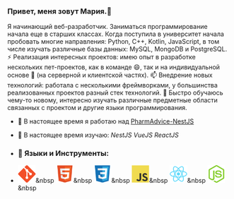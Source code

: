 ### Привет, меня зовут Мария.👋

Я начинающий веб-разработчик. Заниматься программирование начала еще в старших классах. Когда поступила в университет начала пробовать многие направления: Python, C++, Kotlin, JavaScript, в том числе изучать различные базы данных: MySQL, MongoDB и PostgreSQL. ⚡ Реализация интересных проектов: имею опыт в разработке нескольких пет-проектов, как в команде 😄, так и на индивидуальной основе 🤔 (на серверной и клиентской частях). 📫 Внедрение новых технологий: работала с несколькими фреймворками, у большинства реализованных проектов разный стек технологий. 🌱 Быстро обучаюсь чему-то новому, интересно изучать различные предметные области связанных с проектом и другие языки программирования.

- 🔭 В настоящее время я работаю над [PharmAdvice-NestJS](https://github.com/MariyaBes/PharmAdvice-NestJS)
- 🌱 В настоящее время изучаю: *NestJS* *VueJS* *ReactJS*

- ### 🔨 Языки и Инструменты:
- <img src="https://github.com/devicons/devicon/blob/master/icons/git/git-original.svg" title="git" alt="git" width="40" height="40"/>&nbsp
  <img src="https://github.com/devicons/devicon/blob/master/icons/html5/html5-original.svg" title="html5" alt="html5" width="40" height="40"/>&nbsp
  <img src="https://github.com/devicons/devicon/blob/master/icons/css3/css3-original.svg" title="css" alt="css" width="40" height="40"/>&nbsp
  <img src="https://github.com/devicons/devicon/blob/master/icons/javascript/javascript-original.svg" title="javascript" alt="javascript" width="40" height="40"/>&nbsp
  <img src="https://github.com/devicons/devicon/blob/master/icons/react/react-original.svg" title="reactjs" alt="reactjs" width="40" height="40"/>&nbsp
  <img src="https://github.com/devicons/devicon/blob/master/icons/nodejs/nodejs-original.svg" title="nodejs" alt="nodejs" width="40" height="40"/>&nbsp
